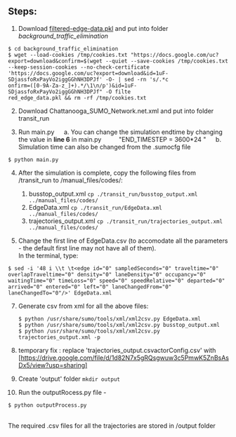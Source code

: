 ## Steps:

1. Download [filtered-edge-data.pkl](https://drive.google.com/file/d/1uF-SDjassfoRxPayVo2iggGGhNH3DPJf/view?usp=sharing) and put into folder *background_traffic_elimination*
```
$ cd background_traffic_elimination
$ wget --load-cookies /tmp/cookies.txt "https://docs.google.com/uc?export=download&confirm=$(wget --quiet --save-cookies /tmp/cookies.txt --keep-session-cookies --no-check-certificate 'https://docs.google.com/uc?export=download&id=1uF-SDjassfoRxPayVo2iggGGhNH3DPJf' -O- | sed -rn 's/.*c
onfirm=([0-9A-Za-z_]+).*/\1\n/p')&id=1uF-SDjassfoRxPayVo2iggGGhNH3DPJf" -O filte
red_edge_data.pkl && rm -rf /tmp/cookies.txt
```

2. Download Chattanooga_SUMO_Network.net.xml and put into folder transit_run

<!-- 2. Add transit_run folder to /background_traffic_elimination  (change **bus_withPerson.xml** for new gtfs)<br>

```
$ wget --load-cookies /tmp/cookies.txt "https://docs.google.com/uc?export=download&confirm=$(wget --quiet --save-cookies /tmp/cookies.txt --keep-session-cookies --no-check-certificate 'https://docs.google.com/uc?export=download&id=1TDb9rhMw7DU5aU0keUPkA7Jf05UoRSKN' -O- | sed -rn 's/.*c
onfirm=([0-9A-Za-z_]+).*/\1\n/p')&id=1TDb9rhMw7DU5aU0keUPkA7Jf05UoRSKN" -O trans
it_run.zip && rm -rf /tmp/cookies.txt
```
 -->
<!-- 3. Modify the route file
```
python ./vehId_concept/preprocessing/generate-bus-route-file.py
```
Then, make sure that the sumocfg file is using ```<route-files value="bus_routes_only.rou.xml"/>``` (line 6)
 -->
 
3. Run main.py
   &emsp; a. You can change the simulation endtime by changing the value in **line 6** in main.py 
    &emsp; &emsp; "END_TIMESTEP = 3600*24 "
   &emsp; b. Simulation time can also be changed from the .sumocfg file
```
$ python main.py
```

4. After the simulation is complete, copy the following files from /transit_run to /manual_files/codes/:
	1. busstop_output.xml   ```cp ./transit_run/busstop_output.xml ../manual_files/codes/```
	2. EdgeData.xml   ```cp ./transit_run/EdgeData.xml ../manual_files/codes/```
	3. trajectories_output.xml   ```cp ./transit_run/trajectories_output.xml ../manual_files/codes/```

6. Change the first line of EdgeData.csv (to accomodate all the parameters - the default first line may not have all of them).<br>
	In the terminal, type:
```
$ sed -i '48 i \\t \t<edge id="0" sampledSeconds="0" traveltime="0" overlapTraveltime="0" density="0" laneDensity="0" occupancy="0" waitingTime="0" timeLoss="0" speed="0" speedRelative="0" departed="0" arrived="0" entered="0" left="0" laneChangedFrom="0" laneChangedTo="0"/>' EdgeData.xml
   ```
7. Generate csv from xml for all the above files:
	```
   	$ python /usr/share/sumo/tools/xml/xml2csv.py EdgeData.xml
	$ python /usr/share/sumo/tools/xml/xml2csv.py busstop_output.xml
	$ python /usr/share/sumo/tools/xml/xml2csv.py trajectories_output.xml -p
   ``` 
8. temporary fix : replace 'trajectories_output.csvactorConfig.csv' with [https://drive.google.com/file/d/1d82N7x5gRQsgwuw3c5PmwK5ZnBsAsDx5/view?usp=sharing] 

9. Create 'output' folder  ```mkdir output```

10. Run the outputRocess.py file - 
```
$ python outputProcess.py 
```
	

<br>
The required .csv files for all the trajectories are stored in /output folder


<!-- 1. Run "log-edge-data-in-normal-simulation.ipynb"
2. Run "log-bus-data-in-normal-simultion.ipynb"
3. Run "remove-background-traffic-and-log-bus-data"

Or download some available outputs at https://drive.google.com/file/d/1Kd-Xgml1kRq8CaaIIsMrqtFy_bsU9DgN/view?usp=sharing

## Visualization:
* bus-speed-visualization.ipynb
* 3d-trajectory-visualization.ipynb -->
